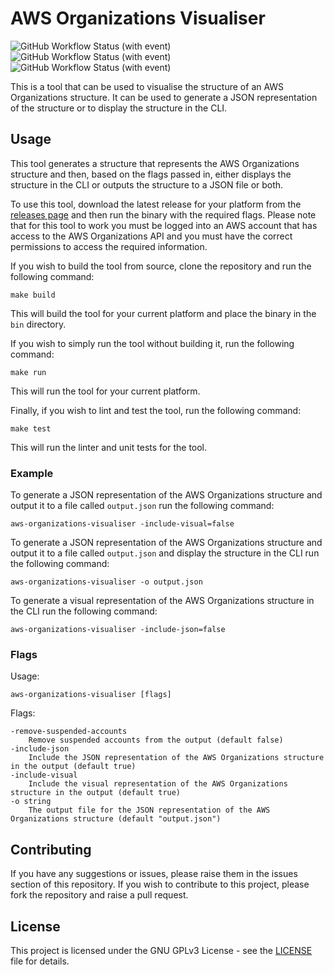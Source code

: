 # AWS Organizations Visualiser

![GitHub Workflow Status (with event)](https://img.shields.io/github/actions/workflow/status/CentricaDevOps/aws-organizations-visualiser/unit-test.yml?label=Unit%20Tests)
![GitHub Workflow Status (with event)](https://img.shields.io/github/actions/workflow/status/CentricaDevOps/aws-organizations-visualiser/golangci-lint.yml?label=Golang%20Linting)
![GitHub Workflow Status (with event)](https://img.shields.io/github/actions/workflow/status/CentricaDevOps/aws-organizations-visualiser/update-release.yml?label=Release)


This is a tool that can be used to visualise the structure of an AWS
Organizations structure. It can be used to generate a JSON representation of the
structure or to display the structure in the CLI.

## Usage

This tool generates a structure that represents the AWS Organizations structure
and then, based on the flags passed in, either displays the structure in the CLI
or outputs the structure to a JSON file or both.

To use this tool, download the latest release for your platform from the
[releases page](https://github.com/CentricaDevOps/aws-organizations-visualiser/releases)
and then run the binary with the required flags. Please note that for this tool
to work you must be logged into an AWS account that has access to the AWS
Organizations API and you must have the correct permissions to access the
required information.

If you wish to build the tool from source, clone the repository and run the
following command:

    make build

This will build the tool for your current platform and place the binary in the
`bin` directory.

If you wish to simply run the tool without building it, run the following
command:

    make run

This will run the tool for your current platform.

Finally, if you wish to lint and test the tool, run the following command:

    make test

This will run the linter and unit tests for the tool.

### Example

To generate a JSON representation of the AWS Organizations structure and output
it to a file called `output.json` run the following command:

    aws-organizations-visualiser -include-visual=false

To generate a JSON representation of the AWS Organizations structure and output
it to a file called `output.json` and display the structure in the CLI run the
following command:

    aws-organizations-visualiser -o output.json

To generate a visual representation of the AWS Organizations structure in the 
CLI run the following command:

    aws-organizations-visualiser -include-json=false


### Flags

Usage:

    aws-organizations-visualiser [flags]

Flags:

    -remove-suspended-accounts
		Remove suspended accounts from the output (default false)
    -include-json
        Include the JSON representation of the AWS Organizations structure in the output (default true)
    -include-visual
        Include the visual representation of the AWS Organizations structure in the output (default true)
    -o string
        The output file for the JSON representation of the AWS Organizations structure (default "output.json")

## Contributing

If you have any suggestions or issues, please raise them in the issues section
of this repository. If you wish to contribute to this project, please fork the
repository and raise a pull request.

## License

This project is licensed under the GNU GPLv3 License - see the
[LICENSE](LICENSE) file for details.